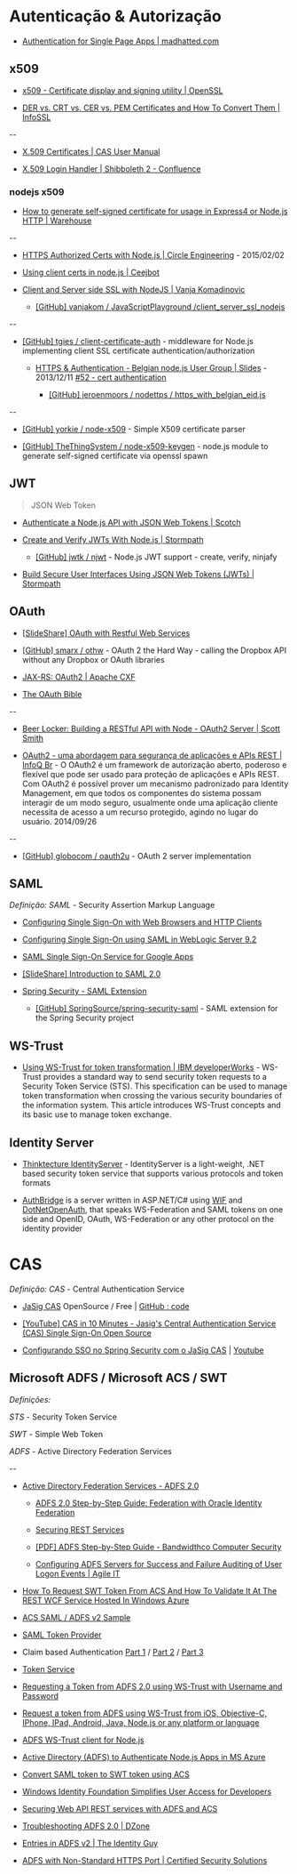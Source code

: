 # Autenticação & Autorização 

* [Authentication for Single Page Apps | madhatted.com](http://madhatted.com/2014/6/17/authentication-for-single-page-apps)


## x509

* [x509 - Certificate display and signing utility | OpenSSL](https://www.openssl.org/docs/apps/x509.html)

* [DER vs. CRT vs. CER vs. PEM Certificates and How To Convert Them | InfoSSL](https://info.ssl.com/article.aspx?id=12149)

--

* [X.509 Certificates | CAS User Manual](https://wiki.jasig.org/display/CASUM/X.509+Certificates)

* [X.509 Login Handler | Shibboleth 2 - Confluence](https://wiki.shibboleth.net/confluence/display/SHIB2/X.509+Login+Handler)


### nodejs x509

* [How to generate self-signed certificate for usage in Express4 or Node.js HTTP | Warehouse](http://blog.matoski.com/articles/node-express-generate-ssl/)

--

* [HTTPS Authorized Certs with Node.js | Circle Engineering](http://engineering.circle.com/https-authorized-certs-with-node-js/) - 2015/02/02

* [Using client certs in node.js | Ceejbot](http://ceejbot.tumblr.com/post/39969163196/using-client-certs-in-node-js)

* [Client and Server side SSL with NodeJS | Vanja Komadinovic](https://vanjakom.wordpress.com/2011/08/11/client-and-server-side-ssl-with-nodejs/)

  * [[GitHub] vanjakom / JavaScriptPlayground /client_server_ssl_nodejs](https://github.com/vanjakom/JavaScriptPlayground/tree/master/client_server_ssl_nodejs)

--

* [[GitHub] tgies / client-certificate-auth](https://github.com/tgies/client-certificate-auth) - middleware for Node.js implementing client SSL certificate authentication/authorization

  * [HTTPS & Authentication - Belgian node.js User Group | Slides](11/12/2013) - 2013/12/11 [#52 - cert authentication](http://slides.com/jeroenmoors/https-authentication-in-nodejs#/52)

    * [[GitHub] jeroenmoors / nodettps / https_with_belgian_eid.js](https://github.com/jeroenmoors/nodettps/blob/master/https_with_belgian_eid.js)

--

* [[GitHub] yorkie / node-x509](https://github.com/yorkie/node-x509) - Simple X509 certificate parser

* [[GitHub] TheThingSystem / node-x509-keygen](https://github.com/TheThingSystem/node-x509-keygen) - node.js module to generate self-signed certificate via openssl spawn


## JWT

> JSON Web Token

* [Authenticate a Node.js API with JSON Web Tokens | Scotch](https://scotch.io/tutorials/authenticate-a-node-js-api-with-json-web-tokens)

* [Create and Verify JWTs With Node.js | Stormpath](https://stormpath.com/blog/nodejs-jwt-create-verify/)

  * [[GitHub] jwtk / njwt](https://github.com/jwtk/njwt) - Node.js JWT support - create, verify, ninjafy

* [Build Secure User Interfaces Using JSON Web Tokens (JWTs) | Stormpath](https://stormpath.com/blog/build-secure-user-interfaces-using-jwts/)


## OAuth

* [[SlideShare] OAuth with Restful Web Services](http://www.slideshare.net/vinayhulgar/oauth-with-restful-web-services)

* [[GitHub] smarx / othw](https://github.com/smarx/othw) - OAuth 2 the Hard Way - calling the Dropbox API without any Dropbox or OAuth libraries

* [JAX-RS: OAuth2 | Apache CXF](https://cxf.apache.org/docs/jax-rs-oauth2.html)

* [The OAuth Bible](http://oauthbible.com)

--

* [Beer Locker: Building a RESTful API with Node - OAuth2 Server | Scott Smith](http://scottksmith.com/blog/2014/07/02/beer-locker-building-a-restful-api-with-node-oauth2-server/)

* [OAuth2 - uma abordagem para segurança de aplicações e APIs REST | InfoQ Br](http://www.infoq.com/br/presentations/oauth2-uma-bordagem-para-seguranca) - O OAuth2 é um framework de autorização aberto, poderoso e flexível que pode ser usado para proteção de aplicações e APIs REST. Com OAuth2 é possível prover um mecanismo padronizado para Identity Management, em que todos os componentes do sistema possam interagir de um modo seguro, usualmente onde uma aplicação cliente necessita de acesso a um recurso protegido, agindo no lugar do usuário. 2014/09/26

--

* [[GitHub] globocom / oauth2u](https://github.com/globocom/oauth2u) - OAuth 2 server implementation


## SAML

*Definição:* _SAML_ - Security Assertion Markup Language


* [Configuring Single Sign-On with Web Browsers and HTTP Clients](http://docs.oracle.com/cd/E23943_01/web.1111/e13707/saml.htm#i1112531)

* [Configuring Single Sign-On using SAML in WebLogic Server 9.2](http://www.oracle.com/technetwork/articles/entarch/sso-with-saml-099684.html)

* [SAML Single Sign-On Service for Google Apps](https://developers.google.com/google-apps/sso/saml_reference_implementation)

* [[SlideShare] Introduction to SAML 2.0](http://www.slideshare.net/koivimik/introduction-to-saml-20)

* [Spring Security - SAML Extension](http://static.springsource.org/spring-security/site/extensions/saml/index.html)

  * [[GitHub] SpringSource/spring-security-saml](https://github.com/SpringSource/spring-security-saml) - SAML extension for the Spring Security project


## WS-Trust

* [Using WS-Trust for token transformation | IBM developerWorks](http://www.ibm.com/developerworks/websphere/library/techarticles/1003_chades/1003_chades.html) - WS-Trust provides a standard way to send security token requests to a Security Token Service (STS). This specification can be used to manage token transformation when crossing the various security boundaries of the information system. This article introduces WS-Trust concepts and its basic use to manage token exchange.

## Identity Server

* [Thinktecture IdentityServer](http://thinktecture.github.com/) - IdentityServer is a light-weight, .NET based security token service that supports various protocols and token formats

* [AuthBridge](http://authbridge.auth10.com/) is a server written in ASP.NET/C# using [WIF](http://msdn.microsoft.com/en-us/security/aa570351.aspx) and [DotNetOpenAuth](http://www.dotnetopenauth.net/),  that speaks WS-Federation and SAML tokens on one side and OpenID,  OAuth, WS-Federation or any other protocol on the identity provider

# CAS

*Definição:* _CAS_ - Central Authentication Service

* [JaSig CAS](http://www.jasig.org/cas/) OpenSource / Free | [GitHub : code](https://github.com/Jasig/cas)

* [[YouTube] CAS in 10 Minutes - Jasig's Central Authentication Service (CAS) Single Sign-On Open Source](https://www.youtube.com/watch?v=wx98IaaBLfw)

* [Configurando SSO no Spring Security com o JaSig CAS](http://sfohart.blogspot.com.br/2011/04/single-sign-on-configurando-sso-no.html) | [Youtube](https://www.youtube.com/watch?v=0r2N083pgeI)

## Microsoft ADFS / Microsoft ACS / SWT

*Definições:*

_STS_ - Security Token Service

_SWT_ - Simple Web Token

_ADFS_ - Active Directory Federation Services

--

* [Active Directory Federation Services - ADFS 2.0](http://technet.microsoft.com/library/dd727958.aspx)

  * [ADFS 2.0 Step-by-Step Guide: Federation with Oracle Identity Federation](http://technet.microsoft.com/en-us/library/ff849212.aspx)

  * [Securing REST Services](http://msdn.microsoft.com/en-us/library/hh446531.aspx)

  * [[PDF] ADFS Step-by-Step Guide - Bandwidthco Computer Security](http://www.bandwidthco.com/whitepapers/os/windows/ad/ADFS%20Step-by-Step%20Guide.pdf)

  * [Configuring ADFS Servers for Success and Failure Auditing of User Logon Events | Agile IT](http://www.agileit.com/news/configuring-adfs-servers-for-success-and-failure-auditing-of-user-logon-events/)

* [How To Request SWT Token From ACS And How To Validate It At The REST WCF Service Hosted In Windows Azure](http://blogs.msdn.com/b/alikl/archive/2011/06/05/how-to-request-swt-token-from-acs-and-how-to-validate-it-at-the-rest-wcf-service-hosted-in-windows-azure.aspx)

* [ACS SAML / ADFS v2 Sample](http://blogs.msdn.com/b/justinjsmith/archive/2009/11/14/acs-saml-adfs-v2-sample.aspx)

* [SAML Token Provider](http://msdn.microsoft.com/en-us/library/aa355062.aspx)

* Claim based Authentication [Part 1](http://www.codeproject.com/Articles/268236/Claim-based-Authentication-and-WIF) / [Part 2](http://www.codeproject.com/Articles/278940/Claim-based-Authentication-and-WIF-Part-2) / [Part 3](http://www.codeproject.com/Articles/290606/Claim-based-Authetication-WIF-Part-3)

* [Token Service](http://www.syfuhs.net/category/Token-Service.aspx)

* [Requesting a Token from ADFS 2.0 using WS-Trust with Username and Password](http://leandrob.com/2012/04/requesting-a-token-from-adfs-2-0-using-ws-trust-with-username-and-password/)

* [Request a token from ADFS using WS-Trust from iOS, Objective-C, IPhone, IPad, Android, Java, Node.js or any platform or language](http://leandrob.com/2012/02/request-a-token-from-adfs-using-ws-trust-from-ios-objective-c-iphone-ipad-android-java-node-js-or-any-platform-or-language/)

* [ADFS WS-Trust client for Node.js](http://leandrob.com/2012/08/adfs-ws-trust-client-for-node-js/)

* [Active Directory (ADFS) to Authenticate Node.js Apps in MS Azure](http://www.newvem.com/using-active-directory-federation-services-adfs-to-authenticate-authorize-node-js-apps-in-windows-azure/)

* [Convert SAML token to SWT token using ACS](http://blogs.microsoft.co.il/blogs/applisec/archive/2011/11/16/convert-saml-token-to-swt-token-using-acs.aspx)

* [Windows Identity Foundation Simplifies User Access for Developers](http://msdn.microsoft.com/en-us/security/aa570351.aspx)

* [Securing Web API REST services with ADFS and ACS](http://www.mexia.com.au/securing-web-api-rest-services-with-adfs-and-acs/)


* [Troubleshooting ADFS 2.0 | DZone](http://dotnet.dzone.com/articles/troubleshooting-adfs-20)

* [Entries in ADFS v2 | The Identity Guy](http://www.theidentityguy.com/articles/tag/adfs-v2)

* [ADFS with Non-Standard HTTPS Port | Certified Security Solutions](http://www.css-security.com/blog/adfs-with-non-standard-https-port/)



